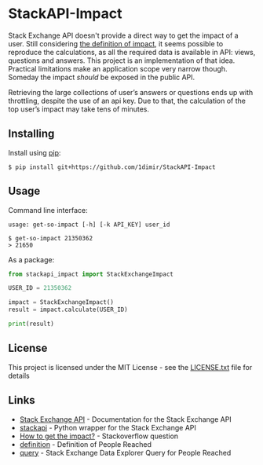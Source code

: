 StackAPI-Impact
===============

Stack Exchange API doesn't provide a direct way to get the impact of a user. 
Still considering [the definition of impact](https://meta.stackoverflow.com/a/320520/21350362), 
it seems possible to reproduce the calculations, 
as all the required data is available in API: views, questions and answers. 
This project is an implementation of that idea. 
Practical limitations make an application scope very narrow though. 
Someday the impact _should_ be exposed in the public API.  

Retrieving the large collections of user’s answers or questions ends up with throttling,
despite the use of an api key. 
Due to that, the calculation of the top user’s impact may take tens of minutes.

Installing
----------

Install using [pip](https://pip.pypa.io/en/stable/getting-started/):

```shell
$ pip install git+https://github.com/1dimir/StackAPI-Impact
```

Usage
-----

Command line interface:

```none
usage: get-so-impact [-h] [-k API_KEY] user_id
```

```shell
$ get-so-impact 21350362
> 21650
```

As a package:

```python
from stackapi_impact import StackExchangeImpact

USER_ID = 21350362

impact = StackExchangeImpact()
result = impact.calculate(USER_ID)

print(result)
```

License
-------

This project is licensed under the MIT License - see the [LICENSE.txt](LICENSE.txt) file for details

Links
-----

* [Stack Exchange API](https://api.stackexchange.com/) - Documentation for the Stack Exchange API
* [stackapi](https://github.com/AWegnerGitHub/stackapi/) - Python wrapper for the Stack Exchange API
* [How to get the impact?](https://stackoverflow.com/q/64527872/21350362) - Stackoverflow question
* [definition](https://meta.stackoverflow.com/a/320520/21350362) - Definition of People Reached
* [query](https://data.stackexchange.com/stackoverflow/query/756276/people-reached) - Stack Exchange Data Explorer Query for People Reached
